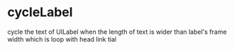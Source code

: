 # cycleLabel
cycle the text of UILabel  when the length of text is wider than label's frame width which is loop with head link tial

